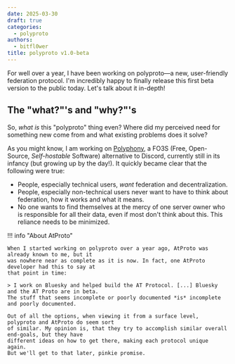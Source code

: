```yaml
---
date: 2025-03-30
draft: true
categories:
  - polyproto
authors:
  - bitfl0wer
title: polyproto v1.0-beta
---
```


For well over a year, I have been working on polyproto—a new, user-friendly federation protocol.
I'm incredibly happy to finally release this first beta version to the public today. Let's talk about
it in-depth!

<!-- more -->

## The "what?"'s and "why?"'s

So, *what is* this "polyproto" thing even? Where did my perceived need for something new come from and
what existing problems does it solve?

As you might know, I am working on [Polyphony](https://github.com/polyphony-chat), a FO3S
(Free, Open-Source, *Self-hostable* Software) alternative to Discord, currently still in its infancy
(but growing up by the day!). It quickly became clear that the following were true:

- People, especially technical users, *want* federation and decentralization.
- People, especially non-technical users never want to have to think about federation, how it
  works and what it means.
- No one wants to find themselves at the mercy of one server owner who is responsible for
  all their data, even if most don't think about this. This reliance needs to be minimized.

!!! info "About AtProto"

    When I started working on polyproto over a year ago, AtProto was already known to me, but it
    was nowhere near as complete as it is now. In fact, one AtProto developer had this to say at
    that point in time:

    > I work on Bluesky and helped build the AT Protocol. [...] Bluesky and the AT Proto are in beta.
    The stuff that seems incomplete or poorly documented *is* incomplete and poorly documented.

    Out of all the options, when viewing it from a surface level, polyproto and AtProto do seem sort
    of similar. My opinion is, that they try to accomplish similar overall end-goals, but they have
    different ideas on how to get there, making each protocol unique again.
    But we'll get to that later, pinkie promise.